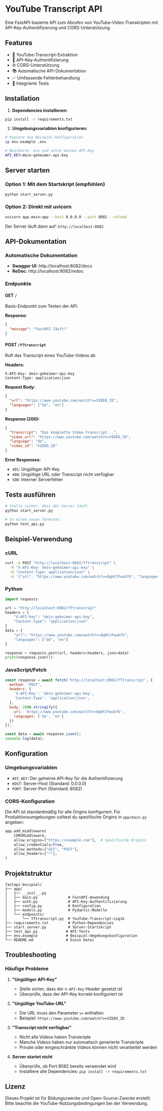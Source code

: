 # YouTube Transcript API

Eine FastAPI-basierte API zum Abrufen von YouTube-Video-Transkripten mit API-Key-Authentifizierung und CORS-Unterstützung.

## Features

- 🎥 YouTube-Transcript-Extraktion
- 🔐 API-Key-Authentifizierung
- 🌐 CORS-Unterstützung
- 📚 Automatische API-Dokumentation
- ✅ Umfassende Fehlerbehandlung
- 🧪 Integrierte Tests

## Installation

1. **Dependencies installieren:**
```bash
pip install -r requirements.txt
```

2. **Umgebungsvariablen konfigurieren:**
```bash
# Kopiere die Beispiel-Konfiguration
cp env.example .env

# Bearbeite .env und setze deinen API-Key
API_KEY=dein-geheimer-api-key
```

## Server starten

### Option 1: Mit dem Startskript (empfohlen)
```bash
python start_server.py
```

### Option 2: Direkt mit uvicorn
```bash
uvicorn app.main:app --host 0.0.0.0 --port 8082 --reload
```

Der Server läuft dann auf: `http://localhost:8082`

## API-Dokumentation

### Automatische Dokumentation
- **Swagger UI:** http://localhost:8082/docs
- **ReDoc:** http://localhost:8082/redoc

### Endpunkte

#### GET `/`
Basis-Endpunkt zum Testen der API.

**Response:**
```json
{
  "message": "FastAPI läuft!"
}
```

#### POST `/YTtranscript`
Ruft das Transcript eines YouTube-Videos ab.

**Headers:**
```
X-API-Key: dein-geheimer-api-key
Content-Type: application/json
```

**Request Body:**
```json
{
  "url": "https://www.youtube.com/watch?v=VIDEO_ID",
  "languages": ["de", "en"]
}
```

**Response (200):**
```json
{
  "transcript": "Das komplette Video-Transcript...",
  "video_url": "https://www.youtube.com/watch?v=VIDEO_ID",
  "language": "de",
  "video_id": "VIDEO_ID"
}
```

**Error Responses:**
- `401`: Ungültiger API-Key
- `400`: Ungültige URL oder Transcript nicht verfügbar
- `500`: Interner Serverfehler

## Tests ausführen

```bash
# Stelle sicher, dass der Server läuft
python start_server.py

# In einem neuen Terminal:
python test_api.py
```

## Beispiel-Verwendung

### cURL
```bash
curl -X POST "http://localhost:8082/YTtranscript" \
  -H "X-API-Key: dein-geheimer-api-key" \
  -H "Content-Type: application/json" \
  -d '{"url": "https://www.youtube.com/watch?v=8gHt3fwub7U", "languages": ["de", "en"]}'
```

### Python
```python
import requests

url = "http://localhost:8082/YTtranscript"
headers = {
    "X-API-Key": "dein-geheimer-api-key",
    "Content-Type": "application/json"
}
data = {
    "url": "https://www.youtube.com/watch?v=8gHt3fwub7U",
    "languages": ["de", "en"]
}

response = requests.post(url, headers=headers, json=data)
print(response.json())
```

### JavaScript/Fetch
```javascript
const response = await fetch('http://localhost:8082/YTtranscript', {
  method: 'POST',
  headers: {
    'X-API-Key': 'dein-geheimer-api-key',
    'Content-Type': 'application/json',
  },
  body: JSON.stringify({
    url: 'https://www.youtube.com/watch?v=8gHt3fwub7U',
    languages: ['de', 'en']
  })
});

const data = await response.json();
console.log(data);
```

## Konfiguration

### Umgebungsvariablen
- `API_KEY`: Der geheime API-Key für die Authentifizierung
- `HOST`: Server-Host (Standard: 0.0.0.0)
- `PORT`: Server-Port (Standard: 8082)

### CORS-Konfiguration
Die API ist standardmäßig für alle Origins konfiguriert. Für Produktionsumgebungen solltest du spezifische Origins in `app/main.py` angeben:

```python
app.add_middleware(
    CORSMiddleware,
    allow_origins=["https://example.com"],  # Spezifische Origins
    allow_credentials=True,
    allow_methods=["GET", "POST"],
    allow_headers=["*"],
)
```

## Projektstruktur

```
fastapi-beispiel/
├── app/
│   ├── __init__.py
│   ├── main.py              # FastAPI-Anwendung
│   ├── auth.py              # API-Key-Authentifizierung
│   ├── config.py            # Konfiguration
│   ├── models.py            # Pydantic-Modelle
│   └── endpoints/
│       └── YTtranscript.py  # YouTube-Transcript-Logik
├── requirements.txt         # Python-Dependencies
├── start_server.py          # Server-Startskript
├── test_api.py             # API-Tests
├── env.example             # Beispiel-Umgebungskonfiguration
└── README.md               # Diese Datei
```

## Troubleshooting

### Häufige Probleme

1. **"Ungültiger API-Key"**
   - Stelle sicher, dass der `X-API-Key` Header gesetzt ist
   - Überprüfe, dass der API-Key korrekt konfiguriert ist

2. **"Ungültige YouTube-URL"**
   - Die URL muss den Parameter `v=` enthalten
   - Beispiel: `https://www.youtube.com/watch?v=VIDEO_ID`

3. **"Transcript nicht verfügbar"**
   - Nicht alle Videos haben Transkripte
   - Manche Videos haben nur automatisch generierte Transkripte
   - Private oder eingeschränkte Videos können nicht verarbeitet werden

4. **Server startet nicht**
   - Überprüfe, ob Port 8082 bereits verwendet wird
   - Installiere alle Dependencies: `pip install -r requirements.txt`

## Lizenz

Dieses Projekt ist für Bildungszwecke und Open-Source-Zwecke erstellt. Bitte beachte die YouTube-Nutzungsbedingungen bei der Verwendung. 